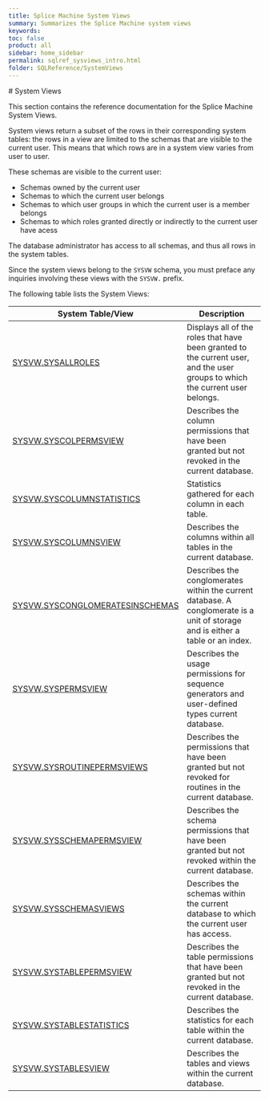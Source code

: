 ```yaml
---
title: Splice Machine System Views
summary: Summarizes the Splice Machine system views
keywords:
toc: false
product: all
sidebar: home_sidebar
permalink: sqlref_sysviews_intro.html
folder: SQLReference/SystemViews
---
```

<section>
<div class="TopicContent" data-swiftype-index="true" markdown="1">
# System Views

This section contains the reference documentation for the Splice Machine
System Views.

<div class="noteIcon" markdown="1">
System views return a subset of the rows in their corresponding system tables: the rows in a view are limited to the schemas that are visible to the current user. This means that which rows are in a system view varies from user to user.

These schemas are visible to the current user:

* Schemas owned by the current user
* Schemas to which the current user belongs
* Schemas to which user groups in which the current user is a member belongs
* Schemas to which roles granted directly or indirectly to the current user have acess

The database administrator has access to all schemas, and thus all rows in the system tables.

</div>

Since the system views belong to the `SYSVW` schema, you must preface any
inquiries involving these views with the `SYSVW.` prefix.

The following table lists the System Views:

<table summary="Summary table with links to and descriptions of system views">
    <col />
    <col />
    <thead>
        <tr>
            <th>System Table/View</th>
            <th>Description</th>
        </tr>
    </thead>
    <tbody>
        <tr>
            <td class="CodeFont"><a href="sqlref_sysviews_sysallroles.html">SYSVW.SYSALLROLES</a></td>
            <td>Displays all of the roles that have been granted to the current user, and the user groups to which the current user belongs.</td>
        </tr>
        <tr>
            <td class="CodeFont"><a href="sqlref_sysviews_syscolpermsview.html">SYSVW.SYSCOLPERMSVIEW</a></td>
            <td>Describes the column permissions that have been granted but not revoked in the current database.</td>
        </tr>
        <tr>
            <td class="CodeFont"><a href="sqlref_sysviews_syscolumnstats.html">SYSVW.SYSCOLUMNSTATISTICS</a></td>
            <td>Statistics gathered for each column in each table.</td>
        </tr>
        <tr>
            <td class="CodeFont"><a href="sqlref_sysviews_syscolumnsview.html">SYSVW.SYSCOLUMNSVIEW</a></td>
            <td>Describes the columns within all tables in the current database.</td>
        </tr>
        <tr>
            <td class="CodeFont"><a href="sqlref_sysviews_sysconglomerateinschemas.html">SYSVW.SYSCONGLOMERATESINSCHEMAS</a>
            </td>
            <td>Describes the conglomerates within the current database. A conglomerate is a unit of storage and is either a table or an index.</td>
        </tr>
        <tr>
            <td class="CodeFont"><a href="sqlref_sysviews_syspermsview.html">SYSVW.SYSPERMSVIEW</a></td>
            <td>Describes the usage permissions for sequence
            generators and user-defined types current database.</td>
        </tr>
        <tr>
            <td class="CodeFont"><a href="sqlref_sysviews_sysroutinepermsview.html">SYSVW.SYSROUTINEPERMSVIEWS</a></td>
            <td>Describes the permissions that have been granted but not revoked for routines in the current database.</td>
        </tr>
        <tr>
            <td class="CodeFont"><a href="sqlref_sysviews_sysschemapermsview.html">SYSVW.SYSSCHEMAPERMSVIEW</a></td>
            <td>Describes the schema permissions that have been granted but not revoked within the current
            database.</td>
        </tr>
        <tr>
            <td class="CodeFont"><a href="sqlref_sysviews_sysschemasview.html">SYSVW.SYSSCHEMASVIEWS</a></td>
            <td>Describes the schemas within the current database to which the current user has access.</td>
        </tr>
        <tr>
            <td class="CodeFont"><a href="sqlref_sysviews_systablepermsview.html">SYSVW.SYSTABLEPERMSVIEW</a></td>
            <td>Describes the table permissions that have been granted but not revoked in the current database.</td>
        </tr>
        <tr>
            <td class="CodeFont"><a href="sqlref_sysviews_systablestats.html">SYSVW.SYSTABLESTATISTICS</a></td>
            <td>Describes the statistics for each table within the current database.</td>
        </tr>
        <tr>
            <td class="CodeFont"><a href="sqlref_sysviews_systablesview.html">SYSVW.SYSTABLESVIEW</a></td>
            <td>Describes the tables and views within the current database.</td>
        </tr>
    </tbody>
</table>

</div>
</section>
